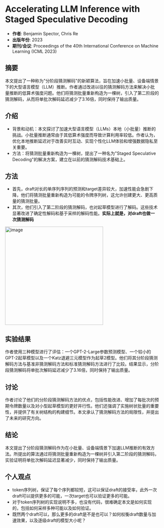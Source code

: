 # Accelerating LLM Inference with Staged Speculative Decoding
- **作者**: Benjamin Spector, Chris Re
- **出版年份**: 2023
- **期刊/会议**: Proceedings of the 40th International Conference on Machine Learning (ICML 2023)

## 摘要
本文提出了一种称为"分阶段猜测解码"的新颖算法，旨在加速小批量、设备端情景下的大型语言模型（LLM）推断。作者通过改进以往的猜测解码方法来解决小批量推断的低算术强度问题。他们将猜测批量重新构造为一棵树，引入了第二阶段的猜测解码，从而将单批次解码延迟减少了3.16倍，同时保持了输出质量。

## 介绍
- 背景和动机：本文探讨了加速大型语言模型（LLMs）本地（小批量）推断的挑战。小批量推断通常由于其低算术强度而导致计算利用率较低。作者认为，优化本地推断延迟对于改善实时互动、实现个性化LLM体验和增强数据隐私至关重要。
- 方法：将猜测批量重新构造为一棵树，提出了一种名为"Staged Speculative Decoding"的解决方案，建立在以前的猜测解码技术基础上。

## 方法
- 首先，draft对长的单序列序列的预测和target差异较大，加速性能会急剧下降，他们将猜测批量重新构造为可能的令牌序列树，这允许创建更大、更高质量的猜测批量。
- 其次，他们引入了第二阶段的猜测解码，也对起草模型进行了解码。这些技术显著改进了确定性解码和基于采样的解码性能。**实际上就是，对draft也做一次猜测解码**

<img width="321" alt="image" src="https://github.com/zgMin/Paper_Reading/assets/52092775/53680084-61fe-467f-8f62-c9eb866c8b4c">


## 实验结果
作者使用三种模型进行了评估：一个GPT-2-Large参数预测模型、一个较小的GPT-2起草模型以及一个Katz退避三元模型作为起草2模型。他们将其分阶段猜测解码方法与基准非猜测解码方法和标准猜测解码方法进行了比较。结果显示，分阶段猜测解码将单批次解码延迟减少了3.16倍，同时保持了输出质量。

## 讨论
作者讨论了他们的分阶段猜测解码方法的优点，包括性能改进、增加了每批次的预期令牌数量以及对小型起草模型的更好并行性。他们还强调了实施树状批量的重要性，并提供了有关树结构的构建细节。本文承认了猜测解码方法的局限性，并提出了未来的研究方向。

## 结论
本文提出了分阶段猜测解码作为在小批量、设备端情景下加速LLM推断的有效方法。所提出的算法通过将猜测批量重新构造为一棵树并引入第二阶段的猜测解码，实验证明将单批次解码延迟显著减少，同时保持了输出质量。

## 个人观点
- token序列树，保证了每个序列都较短，这可以保证draft的接受率，此外一次draft可以提供更多的可能，一次target也可以验证更多的可能。
- 对于token序列树的实现说明不多，也没有代码，很难确定本文是如何实现的，包括如何采样多种可能以及如何验证。
- 既然两个draft可以，那么更多的draft是不是也可以？如何权衡draft数量与加速效果，以及逐级draft的模型大小呢？


